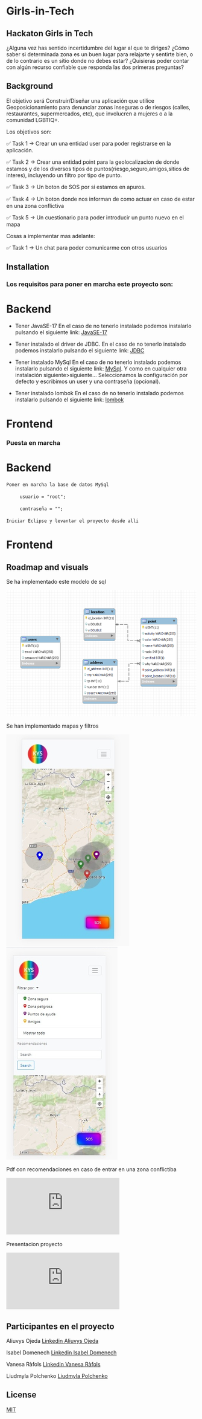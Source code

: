 # Girls-in-Tech
## Hackaton Girls in Tech

¿Alguna vez has sentido incertidumbre del lugar al que te diriges? ¿Cómo saber si determinada zona es un buen lugar para relajarte y sentirte bien, o de lo contrario es un sitio donde no debes estar? ¿Quisieras poder contar con algún recurso confiable que responda las dos primeras preguntas?

## Background

El objetivo será Construir/Diseñar una aplicación que utilice Geoposicionamiento para denunciar zonas inseguras o de riesgos (calles, restaurantes, supermercados, etc), que involucren a mujeres o a la comunidad LGBTIQ+.

Los objetivos son:

✅ Task 1 → Crear un una entidad user para poder registrarse en la aplicación.

✅ Task 2 → Crear una entidad point para la geolocalizacion de donde estamos y de los diversos tipos de puntos(riesgo,seguro,amigos,sitios de interes), incluyendo un filtro por tipo de punto.

✅ Task 3 → Un boton de SOS por si estamos en apuros.

✅ Task 4 →  Un boton donde nos informan de como actuar en caso de estar en una zona conflictiva

✅ Task 5 → Un cuestionario para poder introducir un punto nuevo en el mapa

Cosas a implementar mas adelante:

✅ Task 1 → Un chat para poder comunicarme con otros usuarios


## Installation

### Los requisitos para poner en marcha este proyecto son:

  # Backend

  - Tener JavaSE-17  En el caso de no tenerlo instalado podemos instalarlo pulsando el siguiente link: [JavaSE-17](https://www.oracle.com/java/technologies/javase/jdk17-archive-downloads.html)

  - Tener instalado el driver de JDBC. En el caso de no tenerlo instalado podemos instalarlo pulsando el siguiente link: [JDBC](https://docs.microsoft.com/en-us/sql/connect/jdbc/download-microsoft-jdbc-driver-for-sql-server?view=sql-server-ver15)

  - Tener instalado MySql En el caso de no tenerlo instalado podemos instalarlo pulsando el siguiente link: [MySql](https://dev.mysql.com/). Y como en cualquier otra instalación siguiente>siguiente… Seleccionamos la configuración por defecto y escribimos un user y una contraseña (opcional).

  - Tener instalado lombok En el caso de no tenerlo instalado podemos instalarlo pulsando el siguiente link: [lombok](https://projectlombok.org/download)

   # Frontend





 ### Puesta en marcha
 
  # Backend
  
    Poner en marcha la base de datos MySql 
    
         usuario = "root";

         contraseña = "";
         
    Iniciar Eclipse y levantar el proyecto desde alli   
  
   
   # Frontend
        
        
        
        
        
        
  ## Roadmap and visuals
  
  Se ha implementado este modelo de sql
  
  ![image](https://github.com/Isabel160609/Girls-in-Tech/blob/main/schema%20bbdd.PNG)

  Se han implementado mapas y filtros
  
  ![map app](https://github.com/Isabel160609/Girls-in-Tech/blob/main/Screen1.jpg)    ![map filter](https://github.com/Isabel160609/Girls-in-Tech/blob/main/Screen2.jpg)
  
  Pdf con recomendaciones en caso de entrar en una zona conflictiba
  
  ![recomendaciones](https://github.com/Isabel160609/Girls-in-Tech/blob/main/Recomendaciones.pdf) 
  
  Presentacion proyecto
  
  ![Presentacion proyecto](https://github.com/Isabel160609/Girls-in-Tech/blob/main/Presentacio%20Girls%20In%20tech.pdf)
  

     
  ## Participantes en el proyecto
  
  Aliuvys Ojeda 
  [Linkedin Aliuvys Ojeda ](linkedin.com/in/aliuvys-ojeda)
  
  Isabel Domenech
  [Linkedin Isabel Domenech](www.linkedin.com/in/isabeldomenech)
  
  Vanesa Ràfols
  [Linkedin Vanesa Ràfols](www.linkedin.com/in/vanesarafols)
  
  Liudmyla Polchenko
  [Liudmyla Polchenko](https://www.linkedin.com/in/mila-polchenko/)
  
  
  ## License 

  [MIT](https://opensource.org/licenses/MIT)

